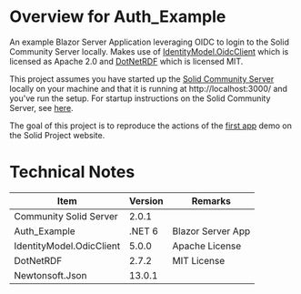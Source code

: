 # Overview for Auth_Example

An example Blazor Server Application leveraging OIDC to login to the Solid Community Server locally. Makes use of [IdentityModel.OidcClient](https://github.com/IdentityModel/IdentityModel.OidcClient) which is licensed as Apache 2.0 and [DotNetRDF](https://dotnetrdf.org/) which is licensed MIT.

This project assumes you have started up the [Solid Community Server](https://github.com/solid/community-server) locally on your machine and that it is running at http://localhost:3000/ and you've run the setup. For startup instructions on the Solid Community Server, see [here](https://solidproject.org//self-hosting/css).

The goal of this project is to reproduce the actions of the [first app](https://solidproject.org/developers/tutorials/first-app) demo on the Solid Project website.

# Technical Notes

| Item                     | Version | Remarks           |
| ------------------------ | ------- | ----------------- |
| Community Solid Server   | 2.0.1   |                   |
| Auth_Example             | .NET 6  | Blazor Server App |
| IdentityModel.OdicClient | 5.0.0   | Apache License    |
| DotNetRDF                | 2.7.2   | MIT License       |
| Newtonsoft.Json          | 13.0.1  |                   |